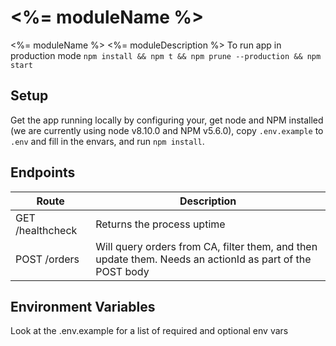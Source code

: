 # <%= moduleName %>
<%= moduleName %>
<%= moduleDescription %>
To run app in production mode `npm install && npm t && npm prune --production && npm start`

## Setup
Get the app running locally by configuring your, get node and NPM 
installed (we are currently using node v8.10.0 and NPM v5.6.0), copy `.env.example` to `.env` and fill in the envars, 
and run `npm install`.

## Endpoints
Route | Description
----- | -----------
GET /healthcheck | Returns the process uptime
POST /orders | Will query orders from CA, filter them, and then update them. Needs an actionId as part of the POST body

## Environment Variables
Look at the .env.example for a list of required and optional env vars
